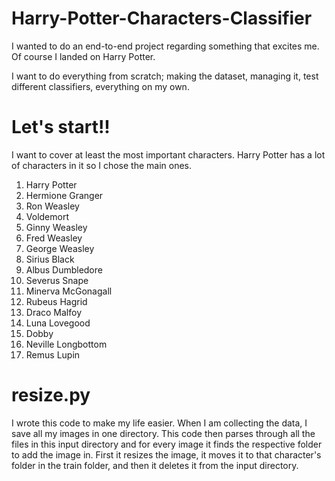 # Harry-Potter-Characters-Classifier

I wanted to do an end-to-end project regarding something that excites me. Of course I landed on Harry Potter.

I want to do everything from scratch; making the dataset, managing it, test different classifiers, everything on my own.

# Let's start!!

I want to cover at least the most important characters. Harry Potter has a lot of characters in it so I chose the main ones.

1) Harry Potter
2) Hermione Granger
3) Ron Weasley
4) Voldemort
5) Ginny Weasley
6) Fred Weasley
7) George Weasley
8) Sirius Black
9) Albus Dumbledore
10) Severus Snape
11) Minerva McGonagall
12) Rubeus Hagrid
13) Draco Malfoy
14) Luna Lovegood
15) Dobby
16) Neville Longbottom
17) Remus Lupin




# resize.py
I wrote this code to make my life easier. When I am collecting the data, I save all my images in one directory. This code then parses through all the files in this input directory and for every image it finds the respective folder to add the image in. First it resizes the image, it moves it to that character's folder in the train folder, and then it deletes it from the input directory.
